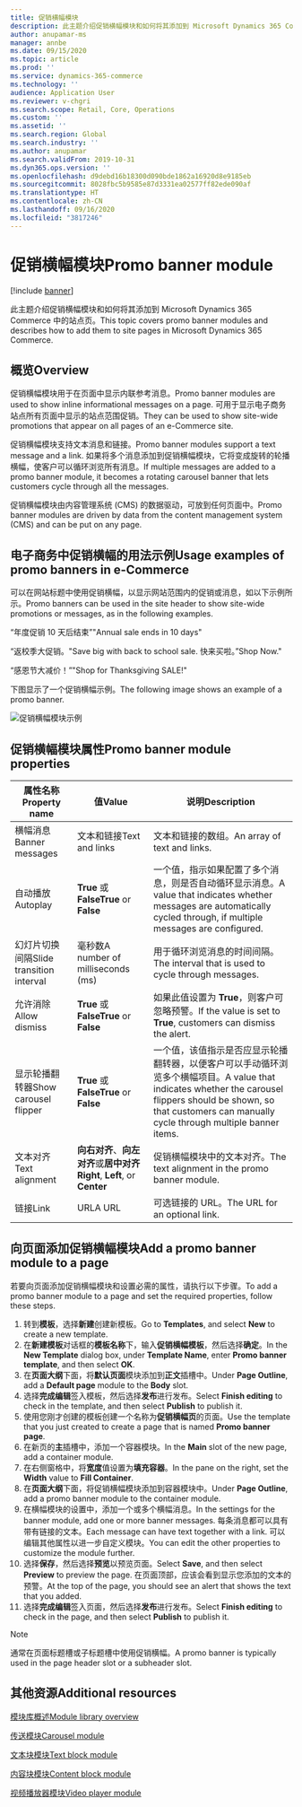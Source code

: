 ```yaml
---
title: 促销横幅模块
description: 此主题介绍促销横幅模块和如何将其添加到 Microsoft Dynamics 365 Commerce 中的站点页。
author: anupamar-ms
manager: annbe
ms.date: 09/15/2020
ms.topic: article
ms.prod: ''
ms.service: dynamics-365-commerce
ms.technology: ''
audience: Application User
ms.reviewer: v-chgri
ms.search.scope: Retail, Core, Operations
ms.custom: ''
ms.assetid: ''
ms.search.region: Global
ms.search.industry: ''
ms.author: anupamar
ms.search.validFrom: 2019-10-31
ms.dyn365.ops.version: ''
ms.openlocfilehash: d9debd16b18300d090bde1862a16920d8e9185eb
ms.sourcegitcommit: 8028fbc5b9585e87d3331ea02577ff82ede090af
ms.translationtype: HT
ms.contentlocale: zh-CN
ms.lasthandoff: 09/16/2020
ms.locfileid: "3817246"
---
```

# <a name="promo-banner-module"></a><span data-ttu-id="0847e-103">促销横幅模块</span><span class="sxs-lookup"><span data-stu-id="0847e-103">Promo banner module</span></span>

[!include [banner](includes/banner.md)]

<span data-ttu-id="0847e-104">此主题介绍促销横幅模块和如何将其添加到 Microsoft Dynamics 365 Commerce 中的站点页。</span><span class="sxs-lookup"><span data-stu-id="0847e-104">This topic covers promo banner modules and describes how to add them to site pages in Microsoft Dynamics 365 Commerce.</span></span>

## <a name="overview"></a><span data-ttu-id="0847e-105">概览</span><span class="sxs-lookup"><span data-stu-id="0847e-105">Overview</span></span>

<span data-ttu-id="0847e-106">促销横幅模块用于在页面中显示内联参考消息。</span><span class="sxs-lookup"><span data-stu-id="0847e-106">Promo banner modules are used to show inline informational messages on a page.</span></span> <span data-ttu-id="0847e-107">可用于显示电子商务站点所有页面中显示的站点范围促销。</span><span class="sxs-lookup"><span data-stu-id="0847e-107">They can be used to show site-wide promotions that appear on all pages of an e-Commerce site.</span></span> 

<span data-ttu-id="0847e-108">促销横幅模块支持文本消息和链接。</span><span class="sxs-lookup"><span data-stu-id="0847e-108">Promo banner modules support a text message and a link.</span></span> <span data-ttu-id="0847e-109">如果将多个消息添加到促销横幅模块，它将变成旋转的轮播横幅，使客户可以循环浏览所有消息。</span><span class="sxs-lookup"><span data-stu-id="0847e-109">If multiple messages are added to a promo banner module, it becomes a rotating carousel banner that lets customers cycle through all the messages.</span></span> 

<span data-ttu-id="0847e-110">促销横幅模块由内容管理系统 (CMS) 的数据驱动，可放到任何页面中。</span><span class="sxs-lookup"><span data-stu-id="0847e-110">Promo banner modules are driven by data from the content management system (CMS) and can be put on any page.</span></span>

## <a name="usage-examples-of-promo-banners-in-e-commerce"></a><span data-ttu-id="0847e-111">电子商务中促销横幅的用法示例</span><span class="sxs-lookup"><span data-stu-id="0847e-111">Usage examples of promo banners in e-Commerce</span></span>

<span data-ttu-id="0847e-112">可以在网站标题中使用促销横幅，以显示网站范围内的促销或消息，如以下示例所示。</span><span class="sxs-lookup"><span data-stu-id="0847e-112">Promo banners can be used in the site header to show site-wide promotions or messages, as in the following examples.</span></span>

<span data-ttu-id="0847e-113">“年度促销 10 天后结束”</span><span class="sxs-lookup"><span data-stu-id="0847e-113">"Annual sale ends in 10 days"</span></span>

<span data-ttu-id="0847e-114">“返校季大促销。</span><span class="sxs-lookup"><span data-stu-id="0847e-114">"Save big with back to school sale.</span></span> <span data-ttu-id="0847e-115">快来买啦。”</span><span class="sxs-lookup"><span data-stu-id="0847e-115">Shop Now."</span></span>

<span data-ttu-id="0847e-116">“感恩节大减价！”</span><span class="sxs-lookup"><span data-stu-id="0847e-116">"Shop for Thanksgiving SALE!"</span></span> 

<span data-ttu-id="0847e-117">下图显示了一个促销横幅示例。</span><span class="sxs-lookup"><span data-stu-id="0847e-117">The following image shows an example of a promo banner.</span></span>

![促销横幅模块示例](./media/ecommerce-Promobanner.PNG)

## <a name="promo-banner-module-properties"></a><span data-ttu-id="0847e-119">促销横幅模块属性</span><span class="sxs-lookup"><span data-stu-id="0847e-119">Promo banner module properties</span></span>

| <span data-ttu-id="0847e-120">属性名称</span><span class="sxs-lookup"><span data-stu-id="0847e-120">Property name</span></span>             | <span data-ttu-id="0847e-121">值</span><span class="sxs-lookup"><span data-stu-id="0847e-121">Value</span></span>                              | <span data-ttu-id="0847e-122">说明</span><span class="sxs-lookup"><span data-stu-id="0847e-122">Description</span></span> |
|---------------------------|------------------------------------|-------------|
| <span data-ttu-id="0847e-123">横幅消息</span><span class="sxs-lookup"><span data-stu-id="0847e-123">Banner messages</span></span>           | <span data-ttu-id="0847e-124">文本和链接</span><span class="sxs-lookup"><span data-stu-id="0847e-124">Text and links</span></span>                     | <span data-ttu-id="0847e-125">文本和链接的数组。</span><span class="sxs-lookup"><span data-stu-id="0847e-125">An array of text and links.</span></span> |
| <span data-ttu-id="0847e-126">自动播放</span><span class="sxs-lookup"><span data-stu-id="0847e-126">Autoplay</span></span>                  | <span data-ttu-id="0847e-127">**True** 或 **False**</span><span class="sxs-lookup"><span data-stu-id="0847e-127">**True** or **False**</span></span>              | <span data-ttu-id="0847e-128">一个值，指示如果配置了多个消息，则是否自动循环显示消息。</span><span class="sxs-lookup"><span data-stu-id="0847e-128">A value that indicates whether messages are automatically cycled through, if multiple messages are configured.</span></span> |
| <span data-ttu-id="0847e-129">幻灯片切换间隔</span><span class="sxs-lookup"><span data-stu-id="0847e-129">Slide transition interval</span></span> | <span data-ttu-id="0847e-130">毫秒数</span><span class="sxs-lookup"><span data-stu-id="0847e-130">A number of milliseconds (ms)</span></span>      | <span data-ttu-id="0847e-131">用于循环浏览消息的时间间隔。</span><span class="sxs-lookup"><span data-stu-id="0847e-131">The interval that is used to cycle through messages.</span></span> |
| <span data-ttu-id="0847e-132">允许消除</span><span class="sxs-lookup"><span data-stu-id="0847e-132">Allow dismiss</span></span>             | <span data-ttu-id="0847e-133">**True** 或 **False**</span><span class="sxs-lookup"><span data-stu-id="0847e-133">**True** or **False**</span></span>              | <span data-ttu-id="0847e-134">如果此值设置为 **True**，则客户可忽略预警。</span><span class="sxs-lookup"><span data-stu-id="0847e-134">If the value is set to **True**, customers can dismiss the alert.</span></span> |
| <span data-ttu-id="0847e-135">显示轮播翻转器</span><span class="sxs-lookup"><span data-stu-id="0847e-135">Show carousel flipper</span></span>     | <span data-ttu-id="0847e-136">**True** 或 **False**</span><span class="sxs-lookup"><span data-stu-id="0847e-136">**True** or **False**</span></span>              | <span data-ttu-id="0847e-137">一个值，该值指示是否应显示轮播翻转器，以便客户可以手动循环浏览多个横幅项目。</span><span class="sxs-lookup"><span data-stu-id="0847e-137">A value that indicates whether the carousel flippers should be shown, so that customers can manually cycle through multiple banner items.</span></span> |
| <span data-ttu-id="0847e-138">文本对齐</span><span class="sxs-lookup"><span data-stu-id="0847e-138">Text alignment</span></span>            | <span data-ttu-id="0847e-139">**向右对齐**、**向左对齐**或**居中对齐**</span><span class="sxs-lookup"><span data-stu-id="0847e-139">**Right**, **Left**, or **Center**</span></span> | <span data-ttu-id="0847e-140">促销横幅模块中的文本对齐。</span><span class="sxs-lookup"><span data-stu-id="0847e-140">The text alignment in the promo banner module.</span></span> |
| <span data-ttu-id="0847e-141">链接</span><span class="sxs-lookup"><span data-stu-id="0847e-141">Link</span></span>                      | <span data-ttu-id="0847e-142">URL</span><span class="sxs-lookup"><span data-stu-id="0847e-142">A URL</span></span>                              | <span data-ttu-id="0847e-143">可选链接的 URL。</span><span class="sxs-lookup"><span data-stu-id="0847e-143">The URL for an optional link.</span></span> |

## <a name="add-a-promo-banner-module-to-a-page"></a><span data-ttu-id="0847e-144">向页面添加促销横幅模块</span><span class="sxs-lookup"><span data-stu-id="0847e-144">Add a promo banner module to a page</span></span> 

<span data-ttu-id="0847e-145">若要向页面添加促销横幅模块和设置必需的属性，请执行以下步骤。</span><span class="sxs-lookup"><span data-stu-id="0847e-145">To add a promo banner module to a page and set the required properties, follow these steps.</span></span>

1. <span data-ttu-id="0847e-146">转到**模板**，选择**新建**创建新模板。</span><span class="sxs-lookup"><span data-stu-id="0847e-146">Go to **Templates**, and select **New** to create a new template.</span></span>
1. <span data-ttu-id="0847e-147">在**新建模板**对话框的**模板名称**下，输入**促销横幅模板**，然后选择**确定**。</span><span class="sxs-lookup"><span data-stu-id="0847e-147">In the **New Template** dialog box, under **Template Name**, enter **Promo banner template**, and then select **OK**.</span></span>
1. <span data-ttu-id="0847e-148">在**页面大纲**下面，将**默认页面**模块添加到**正文**插槽中。</span><span class="sxs-lookup"><span data-stu-id="0847e-148">Under **Page Outline**, add a **Default page** module to the **Body** slot.</span></span> 
1. <span data-ttu-id="0847e-149">选择**完成编辑**签入模板，然后选择**发布**进行发布。</span><span class="sxs-lookup"><span data-stu-id="0847e-149">Select **Finish editing** to check in the template, and then select **Publish** to publish it.</span></span> 
1. <span data-ttu-id="0847e-150">使用您刚才创建的模板创建一个名称为**促销横幅页**的页面。</span><span class="sxs-lookup"><span data-stu-id="0847e-150">Use the template that you just created to create a page that is named **Promo banner page**.</span></span> 
1. <span data-ttu-id="0847e-151">在新页的**主**插槽中，添加一个容器模块。</span><span class="sxs-lookup"><span data-stu-id="0847e-151">In the **Main** slot of the new page, add a container module.</span></span> 
1. <span data-ttu-id="0847e-152">在右侧窗格中，将**宽度**值设置为**填充容器**。</span><span class="sxs-lookup"><span data-stu-id="0847e-152">In the pane on the right, set the **Width** value to **Fill Container**.</span></span>
1. <span data-ttu-id="0847e-153">在**页面大纲**下面，将促销横幅模块添加到容器模块中。</span><span class="sxs-lookup"><span data-stu-id="0847e-153">Under **Page Outline**, add a promo banner module to the container module.</span></span>
1. <span data-ttu-id="0847e-154">在横幅模块的设置中，添加一个或多个横幅消息。</span><span class="sxs-lookup"><span data-stu-id="0847e-154">In the settings for the banner module, add one or more banner messages.</span></span> <span data-ttu-id="0847e-155">每条消息都可以具有带有链接的文本。</span><span class="sxs-lookup"><span data-stu-id="0847e-155">Each message can have text together with a link.</span></span> <span data-ttu-id="0847e-156">可以编辑其他属性以进一步自定义模块。</span><span class="sxs-lookup"><span data-stu-id="0847e-156">You can edit the other properties to customize the module further.</span></span>
1. <span data-ttu-id="0847e-157">选择**保存**，然后选择**预览**以预览页面。</span><span class="sxs-lookup"><span data-stu-id="0847e-157">Select **Save**, and then select **Preview** to preview the page.</span></span> <span data-ttu-id="0847e-158">在页面顶部，应该会看到显示您添加的文本的预警。</span><span class="sxs-lookup"><span data-stu-id="0847e-158">At the top of the page, you should see an alert that shows the text that you added.</span></span>
1. <span data-ttu-id="0847e-159">选择**完成编辑**签入页面，然后选择**发布**进行发布。</span><span class="sxs-lookup"><span data-stu-id="0847e-159">Select **Finish editing** to check in the page, and then select **Publish** to publish it.</span></span>

> [!NOTE]
> <span data-ttu-id="0847e-160">通常在页面标题槽或子标题槽中使用促销横幅。</span><span class="sxs-lookup"><span data-stu-id="0847e-160">A promo banner is typically used in the page header slot or a subheader slot.</span></span>


## <a name="additional-resources"></a><span data-ttu-id="0847e-161">其他资源</span><span class="sxs-lookup"><span data-stu-id="0847e-161">Additional resources</span></span>

[<span data-ttu-id="0847e-162">模块库概述</span><span class="sxs-lookup"><span data-stu-id="0847e-162">Module library overview</span></span>](starter-kit-overview.md)

[<span data-ttu-id="0847e-163">传送模块</span><span class="sxs-lookup"><span data-stu-id="0847e-163">Carousel module</span></span>](add-carousel.md)

[<span data-ttu-id="0847e-164">文本块模块</span><span class="sxs-lookup"><span data-stu-id="0847e-164">Text block module</span></span>](add-content-rich-block.md)

[<span data-ttu-id="0847e-165">内容块模块</span><span class="sxs-lookup"><span data-stu-id="0847e-165">Content block module</span></span>](add-hero-module.md)

[<span data-ttu-id="0847e-166">视频播放器模块</span><span class="sxs-lookup"><span data-stu-id="0847e-166">Video player module</span></span>](add-video-player.md)
